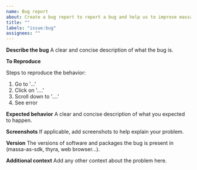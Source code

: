 ```yaml
---
name: Bug report
about: Create a bug report to report a bug and help us to improve massa-as-sdk
title: ""
labels: "issue:bug"
assignees: ""
---
```


**Describe the bug**
A clear and concise description of what the bug is.

**To Reproduce**

Steps to reproduce the behavior:

1. Go to '...'
2. Click on '....'
3. Scroll down to '....'
4. See error

**Expected behavior**
A clear and concise description of what you expected to happen.

**Screenshots**
If applicable, add screenshots to help explain your problem.

**Version**
The versions of software and packages the bug is present in (massa-as-sdk, thyra, web browser...).

**Additional context**
Add any other context about the problem here.
